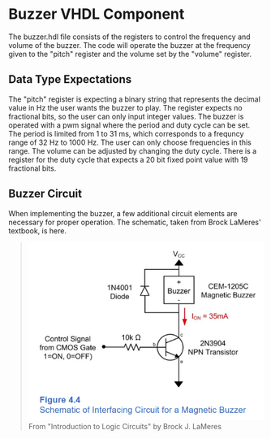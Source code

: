 # Buzzer VHDL Component
The buzzer.hdl file consists of the registers to control the frequency and volume of the buzzer. The code will operate the buzzer at the frequency given to the "pitch" register and the volume set by the "volume" register.

## Data Type Expectations
The "pitch" register is expecting a binary string that represents the decimal value in Hz the user wants the buzzer to play. The register expects no fractional bits, so the user can only input integer values. The buzzer is operated with a pwm signal where the period and duty cycle can be set. The period is limited from 1 to 31 ms, which corresponds to a frequncy range of 32 Hz to 1000 Hz. The user can only choose frequencies in this range. The volume can be adjusted by changing the duty cycle. There is a register for the duty cycle that expects a 20 bit fixed point value with 19 fractional bits. 

## Buzzer Circuit
When implementing the buzzer, a few additional circuit elements are necessary for proper operation. The schematic, taken from Brock LaMeres' textbook, is here.

>![Buzzer Circuit](buzzer_circuit.png)
From "Introduction to Logic Circuits" by Brock J. LaMeres